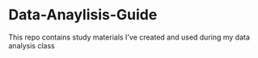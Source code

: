 # Data-Anaylisis-Guide
This repo contains study materials I've created and used during my data analysis class
